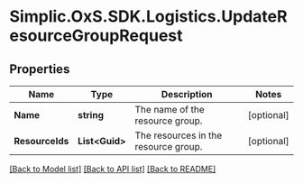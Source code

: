 # Simplic.OxS.SDK.Logistics.UpdateResourceGroupRequest

## Properties

Name | Type | Description | Notes
------------ | ------------- | ------------- | -------------
**Name** | **string** | The name of the resource group. | [optional] 
**ResourceIds** | **List&lt;Guid&gt;** | The resources in the resource group. | [optional] 

[[Back to Model list]](../README.md#documentation-for-models) [[Back to API list]](../README.md#documentation-for-api-endpoints) [[Back to README]](../README.md)

